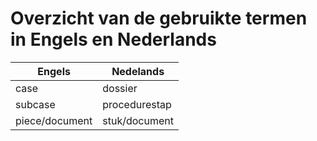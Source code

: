 # Overzicht van de gebruikte termen in Engels en Nederlands

|Engels|Nedelands|
|-|-|
|case|dossier|
|subcase|procedurestap|
|piece/document|stuk/document|